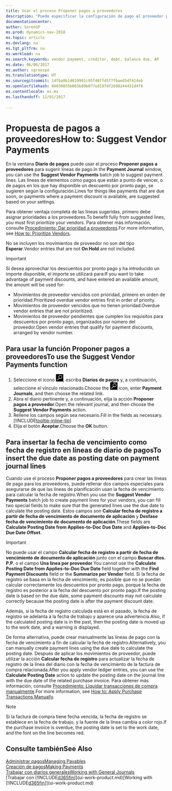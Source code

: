 ```yaml
---
title: Usar el proceso Proponer pagos a proveedores
description: "Puede especificar la configuración de pago al proveedor para obtener sugerencias o propuestas de pagos que están a punto de vencer o en los que hay un descuento."
documentationcenter: 
author: SorenGP
ms.prod: dynamics-nav-2018
ms.topic: article
ms.devlang: na
ms.tgt_pltfrm: na
ms.workload: na
ms.search.keywords: vendor payment, creditor, debt, balance due, AP
ms.date: 06/06/2017
ms.author: sgroespe
ms.translationtype: HT
ms.sourcegitcommit: 1dfba8b14019991c95f40ffd5f7fbaed5df414eb
ms.openlocfilehash: 66030855b065b89b077ed197df2698244431d4f6
ms.contentlocale: es-mx
ms.lasthandoff: 12/01/2017

---
```

# <a name="how-to-suggest-vendor-payments"></a><span data-ttu-id="daa46-103">Propuesta de pagos a proveedores</span><span class="sxs-lookup"><span data-stu-id="daa46-103">How to: Suggest Vendor Payments</span></span>
<span data-ttu-id="daa46-104">En la ventana **Diario de pagos** puede usar el proceso **Proponer pagos a proveedores** para sugerir líneas de pago.</span><span class="sxs-lookup"><span data-stu-id="daa46-104">In the **Payment Journal** window, you can use the **Suggest Vendor Payments** batch job to suggest payment lines.</span></span> <span data-ttu-id="daa46-105">Las líneas de elementos como pagos que están a punto de vencer, o de pagos en los que hay disponible un descuento por pronto pago, se sugieren según la configuración.</span><span class="sxs-lookup"><span data-stu-id="daa46-105">Lines for things like payments that are due soon, or payments where a payment discount is available, are suggested based on your settings.</span></span>

<span data-ttu-id="daa46-106">Para obtener ventaja completa de las líneas sugeridas, primero debe asignar prioridades a los proveedores.</span><span class="sxs-lookup"><span data-stu-id="daa46-106">To benefit fully from suggested lines, you must first prioritize your vendors.</span></span> <span data-ttu-id="daa46-107">Para obtener más información, consulte [Procedimiento: Dar prioridad a proveedores](purchasing-how-prioritize-vendors.md).</span><span class="sxs-lookup"><span data-stu-id="daa46-107">For more information, see [How to: Prioritize Vendors](purchasing-how-prioritize-vendors.md).</span></span>  

<span data-ttu-id="daa46-108">No se incluyen los movimientos de proveedor no son del tipo **Esperar**.</span><span class="sxs-lookup"><span data-stu-id="daa46-108">Vendor entries that are not **On Hold** are not included.</span></span>  

> [!IMPORTANT]  
>   <span data-ttu-id="daa46-109">Si desea aprovechar los descuentos por pronto pago y ha introducido un importe disponible, el importe se utilizará para:</span><span class="sxs-lookup"><span data-stu-id="daa46-109">If you want to take advantage of payment discounts, and have entered an available amount, the amount will be used for:</span></span>  

* <span data-ttu-id="daa46-110">Movimientos de proveedor vencidos con prioridad, primero en orden de prioridad.</span><span class="sxs-lookup"><span data-stu-id="daa46-110">Prioritized overdue vendor entries first in order of priority.</span></span>  
* <span data-ttu-id="daa46-111">Movimientos de proveedor vencidos que no tienen prioridad.</span><span class="sxs-lookup"><span data-stu-id="daa46-111">Overdue vendor entries that are not prioritized.</span></span>  
* <span data-ttu-id="daa46-112">Movimientos de proveedor pendientes que cumplen los requisitos para descuentos por pronto pago, organizados por número del proveedor.</span><span class="sxs-lookup"><span data-stu-id="daa46-112">Open vendor entries that qualify for payment discounts, arranged by vendor number.</span></span>  

## <a name="to-use-the-suggest-vendor-payments-function"></a><span data-ttu-id="daa46-113">Para usar la función Proponer pagos a proveedores</span><span class="sxs-lookup"><span data-stu-id="daa46-113">To use the Suggest Vendor Payments function</span></span>
1. <span data-ttu-id="daa46-114">Seleccione el icono ![Buscar página o informe](media/ui-search/search_small.png "icono Buscar página o informe"), escriba **Diarios de pagos** y, a continuación, seleccione el vínculo relacionado.</span><span class="sxs-lookup"><span data-stu-id="daa46-114">Choose the ![Search for Page or Report](media/ui-search/search_small.png "Search for Page or Report icon") icon, enter **Payment Journals**, and then choose the related link.</span></span>  
2. <span data-ttu-id="daa46-115">Abra el diario pertinente y, a continuación, elija la acción **Proponer pagos a proveedor**.</span><span class="sxs-lookup"><span data-stu-id="daa46-115">Open the relevant journal, and then choose the **Suggest Vendor Payments** action.</span></span>  
3. <span data-ttu-id="daa46-116">Rellene los campos según sea necesario.</span><span class="sxs-lookup"><span data-stu-id="daa46-116">Fill in the fields as necessary.</span></span> [!INCLUDE[tooltip-inline-tip](includes/tooltip-inline-tip_md.md)]  
4. <span data-ttu-id="daa46-117">Elija el botón **Aceptar**.</span><span class="sxs-lookup"><span data-stu-id="daa46-117">Choose the **OK** button.</span></span>  

## <a name="to-insert-the-due-date-as-posting-date-on-payment-journal-lines"></a><span data-ttu-id="daa46-118">Para insertar la fecha de vencimiento como fecha de registro en líneas de diario de pagos</span><span class="sxs-lookup"><span data-stu-id="daa46-118">To insert the due date as posting date on payment journal lines</span></span>
<span data-ttu-id="daa46-119">Cuando use el proceso **Proponer pagos a proveedores** para crear las líneas de pago para los proveedores, puede rellenar dos campos especiales para asegurarse de que las líneas de planificación usan la fecha de vencimiento para calcular la fecha de registro.</span><span class="sxs-lookup"><span data-stu-id="daa46-119">When you use the **Suggest Vendor Payments** batch job to create payment lines for your vendors, you can fill two special fields to make sure that the generated lines use the due date to calculate the posting date.</span></span> <span data-ttu-id="daa46-120">Estos campos son **Calcular fecha de registro a partir de fecha de vencimiento de documento de aplicación** y **Desfase fecha de vencimiento de documento de aplicación**.</span><span class="sxs-lookup"><span data-stu-id="daa46-120">These fields are **Calculate Posting Date from Applies-to-Doc Due Date** and **Applies-to-Doc Due Date Offset**.</span></span>  

> [!IMPORTANT]  
>   <span data-ttu-id="daa46-121">No puede usar el campo **Calcular fecha de registro a partir de fecha de vencimiento de documento de aplicación** junto con el campo **Buscar dtos. P.P.** o el campo **Una línea por proveedor**.</span><span class="sxs-lookup"><span data-stu-id="daa46-121">You cannot use the **Calculate Posting Date from Applies-to-Doc Due Date** field together with the **Find Payment Discounts** field or the **Summarize per Vendor** field.</span></span> <span data-ttu-id="daa46-122">Si la fecha de registro se basa en la fecha de vencimiento, es posible que no se puedan calcular correctamente los descuentos por pronto pago, porque la fecha de registro es posterior a la fecha del descuento por pronto pago.</span><span class="sxs-lookup"><span data-stu-id="daa46-122">If the posting date is based on the due date, some payment discounts may not calculate correctly because the posting date is after the payment discount date.</span></span>  

<span data-ttu-id="daa46-123">Además, si la fecha de registro calculada está en el pasado, la fecha de registro se adelanta a la fecha de trabajo y aparece una advertencia.</span><span class="sxs-lookup"><span data-stu-id="daa46-123">Also, if the calculated posting date is in the past, then the posting date is moved up to the work date, and a warning is displayed.</span></span>  

<span data-ttu-id="daa46-124">De forma alternativa, puede crear manualmente las líneas de pago con la fecha de vencimiento a fin de calcular la fecha de registro.</span><span class="sxs-lookup"><span data-stu-id="daa46-124">Alternatively, you can manually create payment lines using the due date to calculate the posting date.</span></span> <span data-ttu-id="daa46-125">Después de aplicar los movimientos de proveedor, puede utilizar la acción **Calcular fecha de registro** para actualizar la fecha de registro de la línea del diario con la fecha de vencimiento de la factura de compra relacionada.</span><span class="sxs-lookup"><span data-stu-id="daa46-125">After you apply vendor ledger entries, you can use the **Calculate Posting Date** action to update the posting date on the journal line with the due date of the related purchase invoice.</span></span> <span data-ttu-id="daa46-126">Para obtener más información, consulte [Procedimiento: Liquidar transacciones de compra manualmente](payables-how-apply-purchase-transactions-manually.md).</span><span class="sxs-lookup"><span data-stu-id="daa46-126">For more information, see [How to: Apply Purchase Transactions Manually](payables-how-apply-purchase-transactions-manually.md).</span></span>  

> [!NOTE]  
>   <span data-ttu-id="daa46-127">Si la factura de compra tiene fecha vencida, la fecha de registro se establece en la fecha de trabajo, y la fuente de la línea cambia a color rojo.</span><span class="sxs-lookup"><span data-stu-id="daa46-127">If the purchase invoice is overdue, the posting date is set to the work date, and the font on the line becomes red.</span></span>  

## <a name="see-also"></a><span data-ttu-id="daa46-128">Consulte también</span><span class="sxs-lookup"><span data-stu-id="daa46-128">See Also</span></span>
[<span data-ttu-id="daa46-129">Administrar pagos</span><span class="sxs-lookup"><span data-stu-id="daa46-129">Managing Payables</span></span>](payables-manage-payables.md)  
[<span data-ttu-id="daa46-130">Creación de pagos</span><span class="sxs-lookup"><span data-stu-id="daa46-130">Making Payments</span></span>](payables-make-payments.md)  
[<span data-ttu-id="daa46-131">Trabajar con diarios generales</span><span class="sxs-lookup"><span data-stu-id="daa46-131">Working with General Journals</span></span>](ui-work-general-journals.md)  
<span data-ttu-id="daa46-132">[Trabajar con [!INCLUDE[d365fin](includes/d365fin_md.md)]](ui-work-product.md)</span><span class="sxs-lookup"><span data-stu-id="daa46-132">[Working with [!INCLUDE[d365fin](includes/d365fin_md.md)]](ui-work-product.md)</span></span>  


